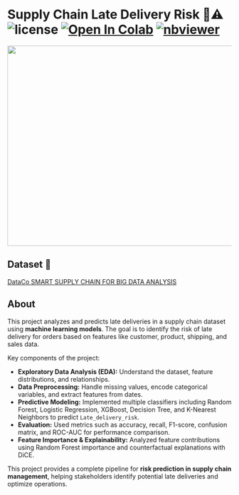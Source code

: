 # Supply Chain Late Delivery Risk 🔴⚠️ ![license](https://img.shields.io/github/license/Pegah-Ardehkhani/SupplyChain-LateDeliveryRisk.svg) <a href="https://colab.research.google.com/github/Pegah-Ardehkhani/SupplyChain-LateDeliveryRisk/blob/main/Late%20Delivery%20Risk.ipynb" target="_parent\"><img src="https://colab.research.google.com/assets/colab-badge.svg" alt="Open In Colab"/></a> [![nbviewer](https://img.shields.io/badge/render-nbviewer-orange.svg)](https://nbviewer.org/github/Pegah-Ardehkhani/SupplyChain-LateDeliveryRisk/blob/main/Late%20Delivery%20Risk.ipynb)

<p align="center">
  <img width="550" height="450" src="https://zeorouteplanner-blog.s3.ap-south-1.amazonaws.com/wp-content/uploads/2021/02/Plan-optimized-routes-with-Zeo-Route-Planner.gif">
</p>

## Dataset 📔

[DataCo SMART SUPPLY CHAIN FOR BIG DATA ANALYSIS](https://www.kaggle.com/datasets/shashwatwork/dataco-smart-supply-chain-for-big-data-analysis)

## About

This project analyzes and predicts late deliveries in a supply chain dataset using **machine learning models**. The goal is to identify the risk of late delivery for orders based on features like customer, product, shipping, and sales data.

Key components of the project:

* **Exploratory Data Analysis (EDA):** Understand the dataset, feature distributions, and relationships.
* **Data Preprocessing:** Handle missing values, encode categorical variables, and extract features from dates.
* **Predictive Modeling:** Implemented multiple classifiers including Random Forest, Logistic Regression, XGBoost, Decision Tree, and K-Nearest Neighbors to predict `Late_delivery_risk`.
* **Evaluation:** Used metrics such as accuracy, recall, F1-score, confusion matrix, and ROC-AUC for performance comparison.
* **Feature Importance & Explainability:** Analyzed feature contributions using Random Forest importance and counterfactual explanations with DiCE.

This project provides a complete pipeline for **risk prediction in supply chain management**, helping stakeholders identify potential late deliveries and optimize operations.
